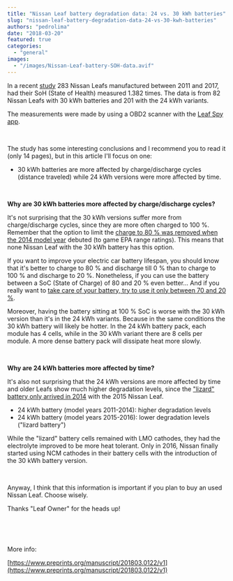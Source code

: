 ```yaml
---
title: "Nissan Leaf battery degradation data: 24 vs. 30 kWh batteries"
slug: "nissan-leaf-battery-degradation-data-24-vs-30-kwh-batteries"
authors: "pedrolima"
date: "2018-03-20"
featured: true
categories: 
  - "general"
images: 
  - "/images/Nissan-Leaf-battery-SOH-data.avif"
---
```


In a recent [study](https://www.preprints.org/manuscript/201803.0122/v1) 283 Nissan Leafs manufactured between 2011 and 2017, had their SoH (State of Health) measured 1.382 times. The data is from 82 Nissan Leafs with 30 kWh batteries and 201 with the 24 kWh variants.

The measurements were made by using a OBD2 scanner with the [Leaf Spy app](https://play.google.com/store/apps/details?id=com.Turbo3.Leaf_Spy_Pro).

 

The study has some interesting conclusions and I recommend you to read it (only 14 pages), but in this article I'll focus on one:

- 30 kWh batteries are more affected by charge/discharge cycles (distance traveled) while 24 kWh versions were more affected by time.

 

**Why are 30 kWh batteries more affected by charge/discharge cycles?**

It's not surprising that the 30 kWh versions suffer more from charge/discharge cycles, since they are more often charged to 100 %. Remember that the option to limit the [charge to 80 % was removed when the 2014 model year](http://www.mynissanleaf.com/viewtopic.php?t=15526) debuted (to game EPA range ratings). This means that none Nissan Leaf with the 30 kWh battery has this option.

If you want to improve your electric car battery lifespan, you should know that it's better to charge to 80 % and discharge till 0 % than to charge to 100 % and discharge to 20 %. Nonetheless, if you can use the battery between a SoC (State of Charge) of 80 and 20 % even better... And if you really want to [take care of your battery, try to use it only between 70 and 20 %](/2018/04/27/battery-charging-full-versus-partial/).

Moreover, having the battery sitting at 100 % SoC is worse with the 30 kWh version than it's in the 24 kWh variants. Because in the same conditions the 30 kWh battery will likely be hotter. In the 24 kWh battery pack, each module has 4 cells, while in the 30 kWh variant there are 8 cells per module. A more dense battery pack will dissipate heat more slowly.

 

**Why are 24 kWh batteries more affected by time?**

It's also not surprising that the 24 kWh versions are more affected by time and older Leafs show much higher degradation levels, since the ["lizard" battery only arrived in 2014](https://insideevs.com/breaking-nissan-prices-leaf-battery-replacement-5499-new-packs-heat-durable/) with the 2015 Nissan Leaf.

- 24 kWh battery (model years 2011-2014): higher degradation levels
- 24 kWh battery (model years 2015-2016): lower degradation levels ("lizard battery")

While the "lizard" battery cells remained with LMO cathodes, they had the electrolyte improved to be more heat tolerant. Only in 2016, Nissan finally started using NCM cathodes in their battery cells with the introduction of the 30 kWh battery version.

 

Anyway, I think that this information is important if you plan to buy an used Nissan Leaf. Choose wisely.

Thanks "Leaf Owner" for the heads up!

 

 

More info:

[https://www.preprints.org/manuscript/201803.0122/v1](https://www.preprints.org/manuscript/201803.0122/v1)
